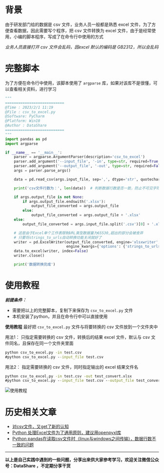 # 背景
由于研发部门给的数据是 csv 文件，业务人员一般都是熟悉 excel 文件，为了方便查看数据，因此需要写个程序，把 csv 文件转换为 excel 文件，由于是经常使用，小编的脚本程序，写成了在命令行中使用的方式

*业务人员直接打开 csv 文件会乱码，因excel 默认的编码是 GB2312，所以会乱码*

# 完整脚本
为了方便在命令行中使用，该脚本使用了 `argparse` 库，如果对该库不是很懂，可以查看相关资料，进行学习

```python
"""
===========================
@Time : 2023/2/1 11:19
@File : csv_to_excel.py
@Software: PyCharm
@Platform: Win10
@Author : DataShare
===========================
"""
import pandas as pd
import argparse

if __name__ == '__main__':
    parser = argparse.ArgumentParser(description='csv_to_excel')
    parser.add_argument('--input_file', '-in', type=str, required=True, help='csv文件')
    parser.add_argument('--output_file', '-out', type=str, required=False, default=None, help='excel文件')
    args = parser.parse_args()

    data = pd.read_csv(args.input_file, sep=',', dtype='str', quotechar='"', header=0)

    print('csv文件行数为：', len(data))  # 判断数据行数是否一致，防止不可见字符，例如：回车 等

    if args.output_file is not None:
        if args.output_file.endswith('.xlsx'):
            output_file_converted = args.output_file
        else:
            output_file_converted = args.output_file + '.xlsx'
    else:
        output_file_converted = args.input_file.split('.csv')[0] + '.xlsx'

    # 这是由于Excel单个工作表限制URL类型数据量为65530,超出的部分会被舍弃
    # 只要将strings_to_urls自动转换功能关闭就好了
    writer = pd.ExcelWriter(output_file_converted, engine='xlsxwriter',
                            engine_kwargs={'options': {'strings_to_urls': False}})
    data.to_excel(writer, index=False)
    writer.close()

    print('数据转换完成')

```
# 使用教程
***前提条件：***
- 需要把以上的完整脚本，复制下来保存为 `csv_to_excel.py` 文件
- 本机安装了python，并且在命令行中可以直接使用

**使用教程**
最好把 `csv_to_excel.py` 文件与将要转换的 csv 文件放到一个文件夹中

用法1：
只指定需要转换的 csv 文件，转换后的结果 excel 文件，默认与 csv 文件同名，且保存在同一个文件夹里面
```cmd
python csv_to_excel.py -in test.csv
#python csv_to_excel.py --input_file test.csv
```

用法2：
指定需要转换的 csv 文件，同时指定输出的 excel 结果文件名
```cmd
python csv_to_excel.py -in test.csv -out test_convert.xlsx
#python csv_to_excel.py --input_file test.csv --output_file test_convert.xlsx
```

![使用教程](https://upload-images.jianshu.io/upload_images/6641583-a774b1953bb9f889.png?imageMogr2/auto-orient/strip%7CimageView2/2/w/1040)

# 历史相关文章
- [对csv文件，又get了新的认知](https://www.jianshu.com/p/57e5650874f6)
- [Python 处理Excel文件为了通用原则，建议用openpyxl库](https://www.jianshu.com/p/6814e825affa)
- [Python pandas在读取csv文件时（linux与windows之间传输），数据行数不一致的问题](https://www.jianshu.com/p/790d8a722646)

**************************************************************************
**以上是自己实践中遇到的一些问题，分享出来供大家参考学习，欢迎关注微信公众号：DataShare ，不定期分享干货**
